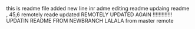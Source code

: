 this is readme file
added new line inr adme
editing readme
updaing readme , 45,6
remotely reade updated
REMOTELY UPDATED AGAIN !!!!!!!!!!!!!
UPDATIN README FROM NEWBRANCH
LALALA from master remote
